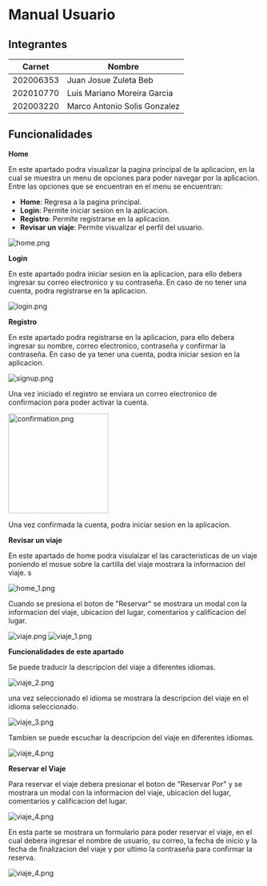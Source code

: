 # Manual Usuario

## Integrantes

| Carnet     |Nombre                        |
|------------|------------------------------|
| 202006353  | Juan Josue Zuleta Beb        |
| 202010770  | Luis Mariano Moreira Garcia  |
| 202003220  | Marco Antonio Solis Gonzalez |


## Funcionalidades

**Home**

En este apartado podra visualizar la pagina principal de la aplicacion, en la cual se muestra un menu de opciones para poder navegar por la aplicacion. Entre las opciones que se encuentran en el menu se encuentran:

- **Home**: Regresa a la pagina principal.
- **Login**: Permite iniciar sesion en la aplicacion.
- **Registro**: Permite registrarse en la aplicacion.
- **Revisar un viaje**: Permite visualizar el perfil del usuario.

<img src="./images/home.png" alt="home.png"/>

**Login**

En este apartado podra iniciar sesion en la aplicacion, para ello debera ingresar su correo electronico y su contraseña. En caso de no tener una cuenta, podra registrarse en la aplicacion.

<img src="./images/login.png" alt="login.png" />

**Registro**

En este apartado podra registrarse en la aplicacion, para ello debera ingresar su nombre, correo electronico, contraseña y confirmar la contraseña. En caso de ya tener una cuenta, podra iniciar sesion en la aplicacion.

<img src="./images/signup.png" alt="signup.png" />

Una vez iniciado el registro se enviara un correo electronico de confirmacion para poder activar la cuenta.

<img src="./images/confirmation.png" alt="confirmation.png" style="width:200px;"/>

Una vez confirmada la cuenta, podra iniciar sesion en la aplicacion.

**Revisar un viaje**

En este apartado de home podra visulaizar el las caracteristicas de un viaje poniendo el mosue sobre la cartilla del viaje mostrara la informacion del viaje.
s

<img src="./images/home_1.png" alt="home_1.png" />

Cuando se presiona el boton de "Reservar" se mostrara un modal con la informacion del viaje, ubicacion del lugar, comentarios y calificacion del lugar.

<img src="./images/viaje.png" alt="viaje.png" />

<img src="./images/viaje_1.png" alt="viaje_1.png" />

**Funcionalidades de este apartado**

Se puede traducir la descripcion del viaje a diferentes idiomas.

<img src="./images/viaje_2.png" alt="viaje_2.png" />

una vez seleccionado el idioma se mostrara la descripcion del viaje en el idioma seleccionado.

<img src="./images/viaje_3.png" alt="viaje_3.png" />

Tambien se puede escuchar la descripcion del viaje en diferentes idiomas.

<img src="./images/viaje_6.png" alt="viaje_4.png" />

**Reservar el Viaje**

Para reservar el viaje debera presionar el boton de "Reservar Por" y se mostrara un modal con la informacion del viaje, ubicacion del lugar, comentarios y calificacion del lugar.

<img src="./images/viaje_7.png" alt="viaje_4.png" />

En esta parte se mostrara un formulario para poder reservar el viaje, en el cual debera ingresar el nombre de usuario, su correo, la fecha de inicio y la fecha de finalizacion del viaje y por ultimo la contraseña para confirmar la reserva.

<img src="./images/viaje_5.png" alt="viaje_4.png" />




